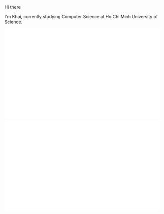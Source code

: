 Hi there

I'm Khai, currently studying Computer Science at Ho Chi Minh University of Science.


![](https://github.com/ptkhai1203/ptkhai1203/blob/master/generated/overview.svg#gh-dark-mode-only)
![](https://github.com/ptkhai1203/ptkhai1203/blob/master/generated/languages.svg#gh-dark-mode-only)

